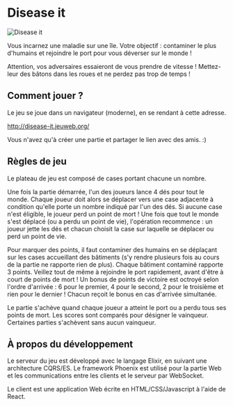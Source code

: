 # Disease it

![Disease it](https://img.itch.zone/aW1hZ2UvNTg1ODI5LzMxMTEwNDMucG5n/original/57JEPx.png)

Vous incarnez une maladie sur une île. Votre objectif : contaminer le plus d'humains et rejoindre le port pour vous déverser sur le monde !

Attention, vos adversaires essaieront de vous prendre de vitesse ! Mettez-leur des bâtons dans les roues et ne perdez pas trop de temps !



## Comment jouer ?

Le jeu se joue dans un navigateur (moderne), en se rendant à cette adresse. 

http://disease-it.jeuweb.org/

Vous n'avez qu'à créer une partie et partager le lien avec des amis. :) 



## Règles de jeu

Le plateau de jeu est composé de cases portant chacune un nombre. 

Une fois la partie démarrée, l'un des joueurs lance 4 dés pour tout le monde. Chaque joueur doit alors se déplacer vers une case adjacente à condition qu'elle porte un nombre indiqué par l'un des dés. Si aucune case n'est éligible, le joueur perd un point de mort ! Une fois que tout le monde s'est déplacé (ou a perdu un point de vie), l'opération recommence : un joueur jette les dés et chacun choisit la case sur laquelle se déplacer ou perd un point de vie.

Pour marquer des points, il faut contaminer des humains en se déplaçant sur les cases accueillant des bâtiments (s'y rendre plusieurs fois au cours de la partie ne rapporte rien de plus). Chaque bâtiment contaminé rapporte 3 points. Veillez tout de même à rejoindre le port rapidement, avant d'être à court de points de mort ! Un bonus de points de victoire est octroyé selon l'ordre d'arrivée : 6 pour le premier, 4 pour le second, 2 pour le troisième et rien pour le dernier ! Chacun reçoit le bonus en cas d'arrivée simultanée.

Le partie s'achève quand chaque joueur a atteint le port ou a perdu tous ses points de mort. Les scores sont comparés pour désigner le vainqueur. Certaines parties s'achèvent sans aucun vainqueur.



## À propos du développement

Le serveur du jeu est développé avec le langage Elixir, en suivant une architecture CQRS/ES. Le framework Phoenix est utilisé pour la partie Web et les communications entre les clients et le serveur par WebSocket.

Le client est une application Web écrite en HTML/CSS/Javascript à l'aide de React. 
